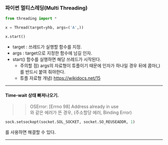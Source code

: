 
### 파이썬 멀티스레딩(Multi Threading)

```python
from threading import *

x = Thread(target=yhb, args=('A',))

x.start()

```

 - target : 쓰레드가 실행할 함수를 지정.
 - args : target으로 지정한 함수에 넘길 인자.
 - start() 함수를 실행하면 해당 쓰레드가 시작된다.
    - 주의할 점) args의 자료형이 튜플이기 때문에 인자가 하나일 경우 뒤에 콤마(,)를 반드시 붙여 줘야한다.
    - 튜플 자료형 개념) https://wikidocs.net/15
    
----------

#### Time-wait 상태 빠져나오기.

>>  OSError: [Errno 98] Address already in use  
와 같은 에러가 뜬 경우, (주소할당 에러, Binding Error)

```python
sock.setsockopt(socket.SOL_SOCKET, socket.SO_REUSEADDR, 1)
```
를 사용하면 해결할 수 있다.

--------------
